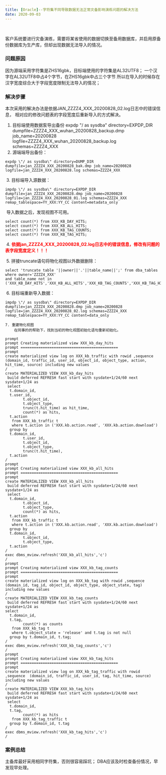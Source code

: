 ```yaml
---
title: [Oracle]--字符集不同导致数据无法正常灾备影响演练问题的解决方法
date: 2020-09-03
---
```


​		

​		客户系统要进行灾备演练，需要将某省使用的数据切换至备用数据库，并启用原备份数据库为生产库，但却出现数据无法导入的情况。

### 问题原因

因为源端采用字符集是ZHS16gbk，目标端使用的字符集是AL32UTF8；
一个汉字在AL32UTF8中占4个字节，在ZHS16gbk中占三个字节
所以在导入的时候存在汉字宽度综合大于字段宽度限制无法导入的情况；

### 解决步骤

本次采用的解决办法是依据JAN_ZZZZ4_XXX_20200828_02.log日志中的错误信息，
相对应的修改问题表的字段宽度后重新导入的方式解决。

1. 目标端使用数据泵导出备份
   expdp "/ as sysdba" directory=EXPDP_DIR dumpfile=ZZZZ4_XXX_wuhan_20200828_backup.dmp
   job_name=20200828 logfile=ZZZZ4_XXX_wuhan_20200828_backup.log schemas=ZZZZ4_XXX
2. 源端端导出备份：

```
expdp \"/ as sysdba\" directory=DUMP_DIR dumpfile=jan_ZZZZ4_XXX_20200828_bak.dmp job_name=20200828 
logfile=jan_ZZZZ4_XXX_20200828.log schemas=ZZZZ4_XXX
```

​	3. 目标端导入源数据：

```
impdp \"/ as sysdba\" directory=EXPDP_DIR dumpfile=jan_ZZZZ4_XXX_20200828.dmp job_name=20200828 
logfile=jan_ZZZZ4_XXX_20200828_01.log schemas=ZZZZ4_XXX remap_tablespace=YY_XXX:YY_CC content=metadata_only
```

​	 导入数据之后，发现视图不可用。

```
select count(*) from XXX_KB_DAY_HITS;
select count(*) from XXX_KB_ALL_HITS;
select count(*) from XXX_KB_TAG_COUNTS;
select count(*) from XXX_KB_TAG_HITS;
```

​	4. <span style="color:red">**依据jan_ZZZZ4_XXX_20200828_02.log日志中的错误信息，修改有问题的表字段宽度定义！！！**</span>

​	5. 拼接truncate语句将物化视图以外数据删除：

```
select 'truncate table '||owner||'.'||table_name||';' from dba_tables where owner='ZZZZ4_XXX'
and table_name not in ('XXX_KB_DAY_HITS','XXX_KB_ALL_HITS','XXX_KB_TAG_COUNTS','XXX_KB_TAG_HITS')
```

​	6. 目标端重新导入数据：

```
impdp \"/ as sysdba\" directory=EXPDP_DIR dumpfile=jan_ZZZZ4_XXX_20200828.dmp job_name=20200828 
logfile=jan_ZZZZ4_XXX_20200828_02.log schemas=ZZZZ4_XXX remap_tablespace=YY_XXX:YY_CC content=data_only
```

	7. 重建物化视图
	    在同事的的帮助下，找到当初的物化视图初始化语句重新初始化。

```
prompt
prompt Creating materialized view XXX_kb_day_hits
prompt ============================================
prompt
create materialized view log on XXX_kb_traffic with rowid ,sequence  (domain_id, traffic_id, user_id, object_id, object_type, action, hit_time, source) including new values
/
create MATERIALIZED VIEW XXX_kb_day_hits
 build deferred REFRESH fast start with sysdate+1/24/60 next sysdate+1/24 as
 select
  t.domain_id,
  t.user_id,
        t.object_id,
        t.object_type,
        trunc(t.hit_time) as hit_time,
        count(*) as hits,
  t.action
   from XXX_kb_traffic t
   where t.action in ('XXX.kb.action.read', 'XXX.kb.action.download')
  group by
  t.domain_id,
        t.user_id,
        t.object_id,
        t.object_type,
        trunc(t.hit_time),
  t.action
/
prompt
prompt Creating materialized view XXX_kb_all_hits
prompt ============================================
prompt
create MATERIALIZED VIEW XXX_kb_all_hits
 build deferred REFRESH fast start with sysdate+1/24/60 next sysdate+1/24 as
 select
  t.domain_id,
        t.object_id,
        t.object_type,
        count(*) as hits,
  t.action
   from XXX_kb_traffic t
   where t.action in ('XXX.kb.action.read', 'XXX.kb.action.download')
  group by
  t.domain_id,
        t.object_id,
        t.object_type,
  t.action
/
exec dbms_mview.refresh('XXX_kb_all_hits','c')
/
prompt
prompt Creating materialized view XXX_kb_tag_counts
prompt ============================================
prompt
create materialized view log on XXX_kb_tag with rowid ,sequence  (domain_id, tag_id, object_id, object_type, object_state, tag) including new values
/
create MATERIALIZED VIEW XXX_kb_tag_counts
 build deferred REFRESH fast start with sysdate+1/24/60 next sysdate+1/24 as
select
  t.domain_id,
  t.tag,
        count(*) as counts
   from XXX_kb_tag t
   where t.object_state = 'release' and t.tag is not null
  group by t.domain_id, t.tag;
/
exec dbms_mview.refresh('XXX_kb_tag_counts','c')
/
prompt
prompt Creating materialized view XXX_kb_tag_hits
prompt ============================================
prompt
create materialized view log on XXX_kb_tag_traffic with rowid ,sequence  (domain_id, traffic_id, user_id, tag, hit_time, source) including new values
/
create MATERIALIZED VIEW XXX_kb_tag_hits
 build deferred REFRESH fast start with sysdate+1/24/60 next sysdate+1/24 as
 select
  t.domain_id,
  t.tag,
        count(*) as hits
   from XXX_kb_tag_traffic t
  group by t.domain_id, t.tag
/
exec dbms_mview.refresh('XXX_kb_tag_hits','c')
/
```



### 案例总结

主备库最好采用相同字符集，否则很容易踩坑；
DBA应该及时检查备份情况，早发现早处理。